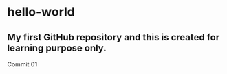 # hello-world
My first GitHub repository and this is created for learning purpose only. 
---
Commit 01
